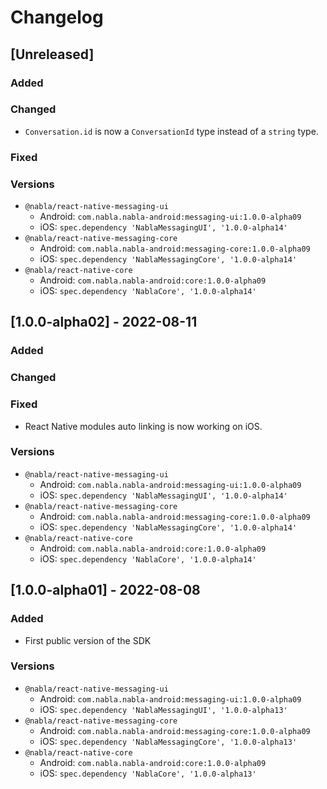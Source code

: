 # Changelog

## [Unreleased]

### Added

### Changed

- `Conversation.id` is now a `ConversationId` type instead of a `string` type. 

### Fixed

### Versions

- `@nabla/react-native-messaging-ui`
  - Android: `com.nabla.nabla-android:messaging-ui:1.0.0-alpha09`
  - iOS: `spec.dependency 'NablaMessagingUI', '1.0.0-alpha14'`
- `@nabla/react-native-messaging-core`
  - Android: `com.nabla.nabla-android:messaging-core:1.0.0-alpha09`
  - iOS: `spec.dependency 'NablaMessagingCore', '1.0.0-alpha14'`
- `@nabla/react-native-core`
  - Android: `com.nabla.nabla-android:core:1.0.0-alpha09`
  - iOS: `spec.dependency 'NablaCore', '1.0.0-alpha14'`

## [1.0.0-alpha02] - 2022-08-11

### Added

### Changed

### Fixed

- React Native modules auto linking is now working on iOS.   

### Versions

- `@nabla/react-native-messaging-ui`
  - Android: `com.nabla.nabla-android:messaging-ui:1.0.0-alpha09`
  - iOS: `spec.dependency 'NablaMessagingUI', '1.0.0-alpha14'`
- `@nabla/react-native-messaging-core`
  - Android: `com.nabla.nabla-android:messaging-core:1.0.0-alpha09`
  - iOS: `spec.dependency 'NablaMessagingCore', '1.0.0-alpha14'`
- `@nabla/react-native-core`
  - Android: `com.nabla.nabla-android:core:1.0.0-alpha09`
  - iOS: `spec.dependency 'NablaCore', '1.0.0-alpha14'`
  
## [1.0.0-alpha01] - 2022-08-08

### Added

- First public version of the SDK

### Versions

- `@nabla/react-native-messaging-ui`
  - Android: `com.nabla.nabla-android:messaging-ui:1.0.0-alpha09`
  - iOS: `spec.dependency 'NablaMessagingUI', '1.0.0-alpha13'`
- `@nabla/react-native-messaging-core`
  - Android: `com.nabla.nabla-android:messaging-core:1.0.0-alpha09`
  - iOS: `spec.dependency 'NablaMessagingCore', '1.0.0-alpha13'`
- `@nabla/react-native-core`
  - Android: `com.nabla.nabla-android:core:1.0.0-alpha09`
  - iOS: `spec.dependency 'NablaCore', '1.0.0-alpha13'`

